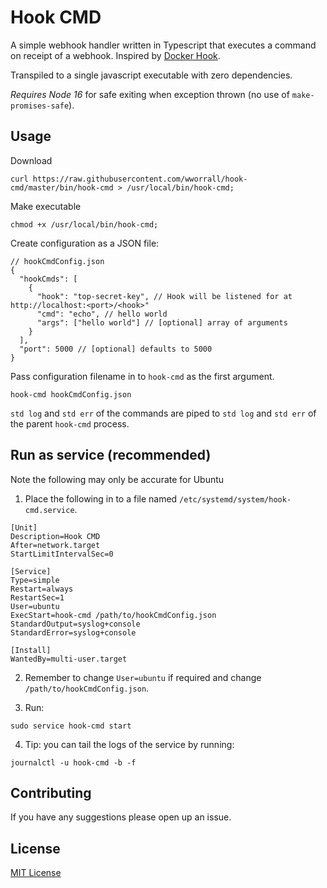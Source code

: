 # Hook CMD

A simple webhook handler written in Typescript that executes a command on receipt of a webhook. Inspired by [Docker Hook](https://github.com/schickling/docker-hook).

Transpiled to a single javascript executable with zero dependencies.

_Requires Node 16_ for safe exiting when exception thrown (no use of `make-promises-safe`).

## Usage

Download

```console
curl https://raw.githubusercontent.com/wworrall/hook-cmd/master/bin/hook-cmd > /usr/local/bin/hook-cmd;
```

Make executable

```console
chmod +x /usr/local/bin/hook-cmd;
```

Create configuration as a JSON file:

```jsonc
// hookCmdConfig.json
{
  "hookCmds": [
    {
      "hook": "top-secret-key", // Hook will be listened for at http://localhost:<port>/<hook>"
      "cmd": "echo", // hello world
      "args": ["hello world"] // [optional] array of arguments
    }
  ],
  "port": 5000 // [optional] defaults to 5000
}
```

Pass configuration filename in to `hook-cmd` as the first argument.

```console
hook-cmd hookCmdConfig.json
```

`std log` and `std err` of the commands are piped to `std log` and `std err` of the parent `hook-cmd` process.

## Run as service (recommended)

Note the following may only be accurate for Ubuntu

1. Place the following in to a file named `/etc/systemd/system/hook-cmd.service`.

```
[Unit]
Description=Hook CMD
After=network.target
StartLimitIntervalSec=0

[Service]
Type=simple
Restart=always
RestartSec=1
User=ubuntu
ExecStart=hook-cmd /path/to/hookCmdConfig.json
StandardOutput=syslog+console
StandardError=syslog+console

[Install]
WantedBy=multi-user.target
```

2. Remember to change `User=ubuntu` if required and change `/path/to/hookCmdConfig.json`.

3. Run:

```console
sudo service hook-cmd start
```

4. Tip: you can tail the logs of the service by running:

```console
journalctl -u hook-cmd -b -f
```

## Contributing

If you have any suggestions please open up an issue.

## License

[MIT License](http://opensource.org/licenses/MIT)
